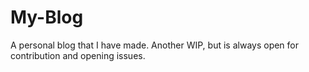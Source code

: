 # My-Blog
A personal blog that I have made. Another WIP, but is always open for contribution and opening issues.
